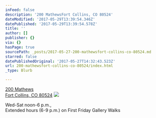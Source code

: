 ```yaml
---
inFeed: false
description: '200 MathewsFort Collins, CO 80524'
dateModified: '2017-05-29T13:39:54.346Z'
datePublished: '2017-05-29T13:39:54.578Z'
title: ''
author: []
publisher: {}
via: {}
hasPage: true
sourcePath: _posts/2017-05-27-200-mathewsfort-collins-co-80524.md
starred: false
datePublishedOriginal: '2017-05-27T14:32:43.523Z'
url: 200-mathewsfort-collins-co-80524/index.html
_type: Blurb

---
```

[200 Mathews  
Fort Collins, CO 80524][0]
![](https://the-grid-user-content.s3-us-west-2.amazonaws.com/0879f880-aabb-41a6-81e4-d613c49f6d19.jpg)

Wed-Sat noon-6 p.m.,  
Extended hours (6-9 p.m.) on First Friday Gallery Walks

[0]: https://www.google.com/maps/place/200+Mathews%2C+Fort+Collins%2C+CO+80524